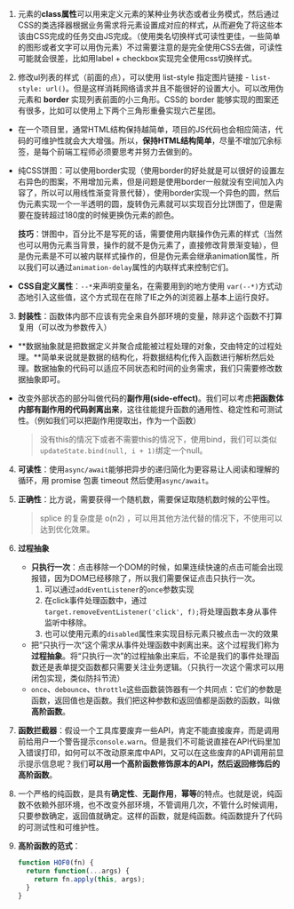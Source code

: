 1. 元素的**class属性**可以用来定义元素的某种业务状态或者业务模式，然后通过CSS的类选择器根据业务需求将元素设置成对应的样式，从而避免了将这些本该由CSS完成的任务交由JS完成。（使用类名切换样式可读性更佳，一些简单的图形或者文字可以用伪元素）不过需要注意的是完全使用CSS去做，可读性可能就会很差，比如用label + checkbox实现完全使用css切换样式。

2. 修改ul列表的样式（前面的点），可以使用 list-style 指定图片链接 - `list-style: url()`。但是这样消耗网络请求并且不能很好的设置大小。可以改用伪元素和 **border** 实现列表前面的小三角形。CSS的 border 能够实现的图案还有很多，比如可以使用上下两个三角形重叠实现六芒星团。

- 在一个项目里，通常HTML结构保持越简单，项目的JS代码也会相应简洁，代码的可维护性就会大大增强。所以，**保持HTML结构简单**，尽量不增加冗余标签，是每个前端工程师必须要思考并努力去做到的。

- 纯CSS饼图：可以使用border实现（使用border的好处就是可以很好的设置左右异色的图案，不用增加元素，但是问题是使用border一般就没有空间加入内容了，所以可以用线性渐变背景代替），使用border实现一个异色的圆，然后伪元素实现一个一半透明的圆，旋转伪元素就可以实现百分比饼图了，但是需要在旋转超过180度的时候更换伪元素的颜色。

  **技巧**：饼图中，百分比不是写死的话，需要使用内联操作伪元素的样式（当然也可以用伪元素当背景，操作的就不是伪元素了，直接修改背景渐变轴），但是伪元素是不可以被内联样式操作的，但是伪元素会继承animation属性，所以我们可以通过`animation-delay`属性的内联样式来控制它们。

- **CSS自定义属性**：`--*`来声明变量名，在需要用到的地方使用 `var(--*)`方式动态地引入这些值，这个方式现在在除了IE之外的浏览器上基本上运行良好。

3. **封装性**：函数体内部不应该有完全来自外部环境的变量，除非这个函数不打算复用（可以改为参数传入）

- **数据抽象就是把数据定义并聚合成能被过程处理的对象，交由特定的过程处理。**简单来说就是数据的结构化，将数据结构化传入函数进行解析然后处理。数据抽象的代码可以适应不同状态和时间的业务需求，我们只需要修改数据抽象即可。

- 改变外部状态的部分叫做代码的**副作用(side-effect)**。我们可以考虑**把函数体内部有副作用的代码剥离出来**，这往往能提升函数的通用性、稳定性和可测试性。（例如我们可以把副作用提取出，作为一个函数）

  > 没有this的情况下或者不需要this的情况下，使用bind，我们可以类似`updateState.bind(null, i + 1)`绑定一个null。

4. **可读性**：使用`async/await`能够把异步的递归简化为更容易让人阅读和理解的循环，用 promise 包裹 timeout 然后使用`async/await`。

5. **正确性**：比方说，需要获得一个随机数，需要保证取随机数时候的公平性。

   > splice 的复杂度是 o(n2) ，可以用其他方法代替的情况下，不使用可以达到优化效果。

6. **过程抽象**

   - **只执行一次**：点击移除一个DOM的时候，如果连续快速的点击可能会出现报错，因为DOM已经移除了，所以我们需要保证点击只执行一次。
     1. 可以通过`addEventListener`的`once`参数实现
     2. 在click事件处理函数中，通过`target.removeEventListener('click', f);`将处理函数本身从事件监听中移除。
     3. 也可以使用元素的`disabled`属性来实现目标元素只被点击一次的效果
   - 把“只执行一次“这个需求从事件处理函数中剥离出来。这个过程我们称为**过程抽象**。将“只执行一次”的过程抽象出来后，不论是我们的事件处理函数还是表单提交函数都只需要关注业务逻辑。（只执行一次这个需求可以用闭包实现，类似防抖节流）
   - `once`、`debounce`、`throttle`这些函数装饰器有一个共同点：它们的参数是函数，返回值也是函数。我们把这种参数和返回值都是函数的函数，叫做**高阶函数**。

7. **函数拦截器**：假设一个工具库要废弃一些API，肯定不能直接废弃，而是调用前给用户一个警告提示`console.warn`。但是我们不可能说直接在API代码里加入错误打印，如何可以不改动原来库中API，又可以在这些废弃的API调用前显示提示信息呢？我们**可以用一个高阶函数修饰原本的API，然后返回修饰后的高阶函数**。

8. 一个严格的纯函数，是具有**确定性**、**无副作用**，**幂等**的特点。也就是说，纯函数不依赖外部环境，也不改变外部环境，不管调用几次，不管什么时候调用，只要参数确定，返回值就确定。这样的函数，就是纯函数。纯函数提升了代码的可测试性和可维护性。

9. **高阶函数的范式**：

   ```ts
   function HOF0(fn) {
     return function(...args) {
       return fn.apply(this, args);
     }
   }
   ```

   

